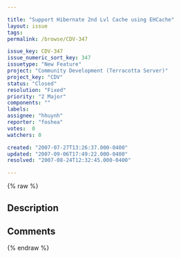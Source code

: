 ```yaml
---

title: "Support Hibernate 2nd Lvl Cache using EHCache"
layout: issue
tags: 
permalink: /browse/CDV-347

issue_key: CDV-347
issue_numeric_sort_key: 347
issuetype: "New Feature"
project: "Community Development (Terracotta Server)"
project_key: "CDV"
status: "Closed"
resolution: "Fixed"
priority: "2 Major"
components: ""
labels: 
assignee: "hhuynh"
reporter: "foshea"
votes:  0
watchers: 0

created: "2007-07-27T13:26:37.000-0400"
updated: "2007-09-06T17:49:22.000-0400"
resolved: "2007-08-24T12:32:45.000-0400"

---
```




{% raw %}



## Description

<div markdown="1" class="description">



</div>

## Comments



{% endraw %}
